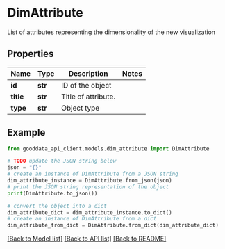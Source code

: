 # DimAttribute

List of attributes representing the dimensionality of the new visualization

## Properties

Name | Type | Description | Notes
------------ | ------------- | ------------- | -------------
**id** | **str** | ID of the object | 
**title** | **str** | Title of attribute. | 
**type** | **str** | Object type | 

## Example

```python
from gooddata_api_client.models.dim_attribute import DimAttribute

# TODO update the JSON string below
json = "{}"
# create an instance of DimAttribute from a JSON string
dim_attribute_instance = DimAttribute.from_json(json)
# print the JSON string representation of the object
print(DimAttribute.to_json())

# convert the object into a dict
dim_attribute_dict = dim_attribute_instance.to_dict()
# create an instance of DimAttribute from a dict
dim_attribute_from_dict = DimAttribute.from_dict(dim_attribute_dict)
```
[[Back to Model list]](../README.md#documentation-for-models) [[Back to API list]](../README.md#documentation-for-api-endpoints) [[Back to README]](../README.md)


